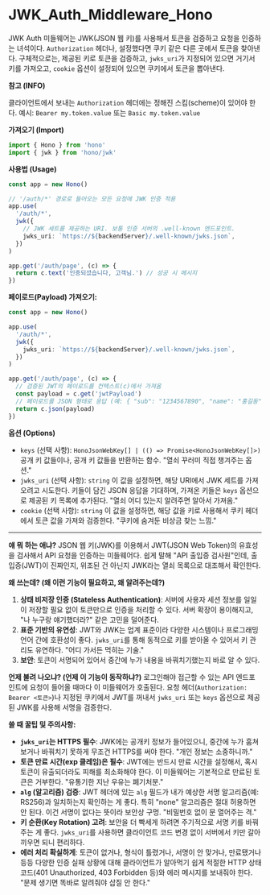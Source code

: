 # JWK_Auth_Middleware_Hono

JWK Auth 미들웨어는 JWK(JSON 웹 키)를 사용해서 토큰을 검증하고 요청을 인증하는 녀석이다. `Authorization` 헤더나, 설정했다면 쿠키 같은 다른 곳에서 토큰을 찾아낸다. 구체적으로는, 제공된 키로 토큰을 검증하고, `jwks_uri`가 지정되어 있으면 거기서 키를 가져오고, `cookie` 옵션이 설정되어 있으면 쿠키에서 토큰을 뽑아낸다.

**참고 (INFO)**

클라이언트에서 보내는 `Authorization` 헤더에는 정해진 스킴(scheme)이 있어야 한다.
예시: `Bearer my.token.value` 또는 `Basic my.token.value`

**가져오기 (Import)**

```typescript
import { Hono } from 'hono'
import { jwk } from 'hono/jwk'
```

**사용법 (Usage)**

```typescript
const app = new Hono()

// '/auth/*' 경로로 들어오는 모든 요청에 JWK 인증 적용
app.use(
  '/auth/*',
  jwk({
    // JWK 세트를 제공하는 URI. 보통 인증 서버의 .well-known 엔드포인트.
    jwks_uri: `https://${backendServer}/.well-known/jwks.json`,
  })
)

app.get('/auth/page', (c) => {
  return c.text('인증되셨습니다, 고객님.') // 성공 시 메시지
})
```

**페이로드(Payload) 가져오기:**

```typescript
const app = new Hono()

app.use(
  '/auth/*',
  jwk({
    jwks_uri: `https://${backendServer}/.well-known/jwks.json`,
  })
)

app.get('/auth/page', (c) => {
  // 검증된 JWT의 페이로드를 컨텍스트(c)에서 가져옴
  const payload = c.get('jwtPayload')
  // 페이로드를 JSON 형태로 응답 (예: { "sub": "1234567890", "name": "홍길동", "iat": 1516239022 })
  return c.json(payload)
})
```

**옵션 (Options)**

*   `keys` (선택 사항): `HonoJsonWebKey[] | (() => Promise<HonoJsonWebKey[]>)`
    공개 키 값들이나, 공개 키 값들을 반환하는 함수. "열쇠 꾸러미 직접 챙겨주는 옵션."
*   `jwks_uri` (선택 사항): `string`
    이 값을 설정하면, 해당 URI에서 JWK 세트를 가져오려고 시도한다. 키들이 담긴 JSON 응답을 기대하며, 가져온 키들은 `keys` 옵션으로 제공된 키 목록에 추가된다. "열쇠 어디 있는지 알려주면 알아서 가져옴."
*   `cookie` (선택 사항): `string`
    이 값을 설정하면, 해당 값을 키로 사용해서 쿠키 헤더에서 토큰 값을 가져와 검증한다. "쿠키에 숨겨둔 비상금 찾는 느낌."

---

**얘 뭐 하는 애냐?**
JSON 웹 키(JWK)를 이용해서 JWT(JSON Web Token)의 유효성을 검사해서 API 요청을 인증하는 미들웨어다. 쉽게 말해 "API 출입증 검사원"인데, 출입증(JWT)이 진짜인지, 위조된 건 아닌지 JWK라는 열쇠 목록으로 대조해서 확인한다.

**왜 쓰는데? (왜 이런 기능이 필요하고, 왜 알려주는데?)**
1.  **상태 비저장 인증 (Stateless Authentication)**: 서버에 사용자 세션 정보를 일일이 저장할 필요 없이 토큰만으로 인증을 처리할 수 있다. 서버 확장이 용이해지고, "나 누구랑 얘기했더라?" 같은 고민을 덜어준다.
2.  **표준 기반의 유연성**: JWT와 JWK는 업계 표준이라 다양한 시스템이나 프로그래밍 언어 간에 호환성이 좋다. `jwks_uri`를 통해 동적으로 키를 받아올 수 있어서 키 관리도 유연하다. "어디 가서든 먹히는 기술."
3.  **보안**: 토큰이 서명되어 있어서 중간에 누가 내용을 바꿔치기했는지 바로 알 수 있다.

**언제 불려 나오냐? (언제 이 기능이 동작하냐?)**
로그인해야 접근할 수 있는 API 엔드포인트에 요청이 들어올 때마다 이 미들웨어가 호출된다. 요청 헤더(`Authorization: Bearer <토큰>`)나 지정된 쿠키에서 JWT를 꺼내서 `jwks_uri` 또는 `keys` 옵션으로 제공된 JWK를 사용해 서명을 검증한다.

**쓸 때 꿀팁 및 주의사항:**
*   **`jwks_uri`는 HTTPS 필수**: JWK에는 공개키 정보가 들어있으니, 중간에 누가 훔쳐보거나 바꿔치기 못하게 무조건 HTTPS를 써야 한다. "개인 정보는 소중하니까."
*   **토큰 만료 시간(exp 클레임)은 필수**: JWT에는 반드시 만료 시간을 설정해서, 혹시 토큰이 유출되더라도 피해를 최소화해야 한다. 이 미들웨어는 기본적으로 만료된 토큰은 거부한다. "유통기한 지난 우유는 폐기처분."
*   **`alg` (알고리즘) 검증**: JWT 헤더에 있는 `alg` 필드가 내가 예상한 서명 알고리즘(예: RS256)과 일치하는지 확인하는 게 좋다. 특히 "none" 알고리즘은 절대 허용하면 안 된다. 이건 서명이 없다는 뜻이라 보안상 구멍. "비밀번호 없이 문 열어주는 격."
*   **키 순환(Key Rotation) 고려**: 보안을 더 빡세게 하려면 주기적으로 서명 키를 바꿔주는 게 좋다. `jwks_uri`를 사용하면 클라이언트 코드 변경 없이 서버에서 키만 갈아 끼우면 되니 편리하다.
*   **에러 처리 확실하게**: 토큰이 없거나, 형식이 틀렸거나, 서명이 안 맞거나, 만료됐거나 등등 다양한 인증 실패 상황에 대해 클라이언트가 알아먹기 쉽게 적절한 HTTP 상태 코드(401 Unauthorized, 403 Forbidden 등)와 에러 메시지를 보내줘야 한다. "문제 생기면 똑바로 알려줘야 삽질 안 한다."